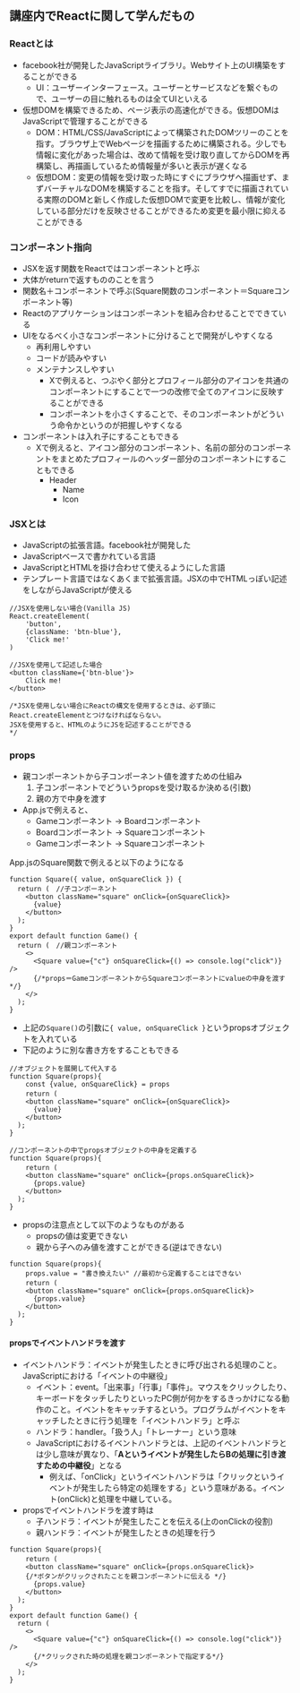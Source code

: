 ## 講座内でReactに関して学んだもの

### Reactとは
- facebook社が開発したJavaScriptライブラリ。Webサイト上のUI構築をすることができる  
    - UI：ユーザーインターフェース。ユーザーとサービスなどを繋ぐもので、ユーザーの目に触れるものは全てUIといえる
- 仮想DOMを構築できるため、ページ表示の高速化ができる。仮想DOMはJavaScriptで管理することができる
    - DOM：HTML/CSS/JavaScriptによって構築されたDOMツリーのことを指す。ブラウザ上でWebページを描画するために構築される。少しでも情報に変化があった場合は、改めて情報を受け取り直してからDOMを再構築し、再描画しているため情報量が多いと表示が遅くなる
    - 仮想DOM：変更の情報を受け取った時にすぐにブラウザへ描画せず、まずバーチャルなDOMを構築することを指す。そしてすでに描画されている実際のDOMと新しく作成した仮想DOMで変更を比較し、情報が変化している部分だけを反映させることができるため変更を最小限に抑えることができる

### コンポーネント指向
- JSXを返す関数をReactではコンポーネントと呼ぶ
- 大体がreturnで返すもののことを言う
- 関数名＋コンポーネントで呼ぶ(Square関数のコンポーネント＝Squareコンポーネント等)
- Reactのアプリケーションはコンポーネントを組み合わせることでできている
- UIをなるべく小さなコンポーネントに分けることで開発がしやすくなる
    - 再利用しやすい
    - コードが読みやすい
    - メンテナンスしやすい
        - Xで例えると、つぶやく部分とプロフィール部分のアイコンを共通のコンポーネントにすることで一つの改修で全てのアイコンに反映することができる
        - コンポーネントを小さくすることで、そのコンポーネントがどういう命令かというのが把握しやすくなる
- コンポーネントは入れ子にすることもできる
    - Xで例えると、アイコン部分のコンポーネント、名前の部分のコンポーネントをまとめたプロフィールのヘッダー部分のコンポーネントにすることもできる
        - Header
            - Name
            - Icon

### JSXとは
- JavaScriptの拡張言語。facebook社が開発した
- JavaScriptベースで書かれている言語
- JavaScriptとHTMLを掛け合わせて使えるようにした言語
- テンプレート言語ではなくあくまで拡張言語。JSXの中でHTMLっぽい記述をしながらJavaScriptが使える
~~~
//JSXを使用しない場合(Vanilla JS)
React.createElement(
    'button',
    {className: 'btn-blue'},
    'Click me!'
)

//JSXを使用して記述した場合
<button className={'btn-blue'}>
    Click me!
</button>

/*JSXを使用しない場合にReactの構文を使用するときは、必ず頭にReact.createElementとつけなければならない。
JSXを使用すると、HTMLのようにJSを記述することができる
*/
~~~

### props
- 親コンポーネントから子コンポーネント値を渡すための仕組み
    1. 子コンポーネントでどういうpropsを受け取るか決める(引数)
    2. 親の方で中身を渡す
- App.jsで例えると、
    - Gameコンポーネント → Boardコンポーネント
    - Boardコンポーネント → Squareコンポーネント
    - Gameコンポーネント → Squareコンポーネント

App.jsのSquare関数で例えると以下のようになる
~~~
function Square({ value, onSquareClick }) {
  return (　//子コンポーネント
    <button className="square" onClick={onSquareClick}>
      {value}
    </button>
  );
}
export default function Game() { 
  return (　//親コンポーネント
    <>
      <Square value={"c"} onSquareClick={() => console.log("click")} />
      {/*props＝GameコンポーネントからSquareコンポーネントにvalueの中身を渡す */}
    </>
  );
}
~~~
- 上記の`Square()`の引数に`{ value, onSquareClick }`というpropsオブジェクトを入れている
- 下記のように別な書き方をすることもできる
~~~
//オブジェクトを展開して代入する
function Square(props){
    const {value, onSquareClick} = props
    return (　
    <button className="square" onClick={onSquareClick}>
      {value}
    </button>
  );
}

//コンポーネントの中でpropsオブジェクトの中身を定義する
function Square(props){
    return (　
    <button className="square" onClick={props.onSquareClick}>
      {props.value}
    </button>
  );
}
~~~
- propsの注意点として以下のようなものがある
    - propsの値は変更できない
    - 親から子へのみ値を渡すことができる(逆はできない)
~~~
function Square(props){
    props.value = "書き換えたい" //最初から定義することはできない
    return (　
    <button className="square" onClick={props.onSquareClick}>
      {props.value}
    </button>
  );
}  
~~~
#### propsでイベントハンドラを渡す
- イベントハンドラ：イベントが発生したときに呼び出される処理のこと。JavaScriptにおける「イベントの中継役」
    - イベント：event。「出来事」「行事」「事件」。マウスをクリックしたり、キーボードをタッチしたりといったPC側が何かをするきっかけになる動作のこと。イベントをキャッチするという。プログラムがイベントをキャッチしたときに行う処理を「イベントハンドラ」と呼ぶ
    - ハンドラ：handler。「扱う人」「トレーナー」という意味
    - JavaScriptにおけるイベントハンドラとは、上記のイベントハンドラとは少し意味が異なり、「**Aというイベントが発生したらBの処理に引き渡すための中継役**」となる
        - 例えば、「onClick」というイベントハンドラは「クリックというイベントが発生したら特定の処理をする」という意味がある。イベント(onClick)と処理を中継している。
- propsでイベントハンドラを渡す時は
    - 子ハンドラ：イベントが発生したことを伝える(上のonClickの役割)
    - 親ハンドラ：イベントが発生したときの処理を行う
~~~
function Square(props){
    return (　
    <button className="square" onClick={props.onSquareClick}>
    {/*ボタンがクリックされたことを親コンポーネントに伝える */}
      {props.value}
    </button>
  );
}  
export default function Game() { 
  return (
    <>
      <Square value={"c"} onSquareClick={() => console.log("click")} />
      {/*クリックされた時の処理を親コンポーネントで指定する*/}
    </>
  );
}
~~~